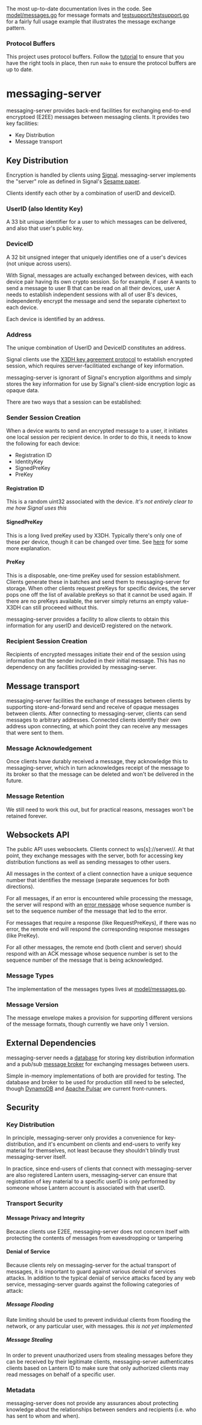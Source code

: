 The most up-to-date documentation lives in the code. See [model/messages.go](model/messages.go) for message formats and [testsupport/testsupport.go](testsupport/testsupport.go) for a fairly full usage example
that illustrates the message exchange pattern.

### Protocol Buffers
This project uses protocol buffers. Follow the [tutorial](https://developers.google.com/protocol-buffers/docs/gotutorial) to ensure that you have the right tools in place, then run `make` to ensure the protocol buffers are up to date.

# messaging-server

messaging-server provides back-end facilities for exchanging end-to-end encryptoed (E2EE) messages between messaging clients. It provides two key facilities:

- Key Distribution
- Message transport

## Key Distribution
Encryption is handled by clients using [Signal](https://github.com/signalapp/libsignal-protocol-java). messaging-server implements the "server" role as defined in Signal's [Sesame paper](https://www.signal.org/docs/specifications/sesame/).

Clients identify each other by a combination of userID and deviceID.

### UserID (also Identity Key)
A 33 bit unique identifier for a user to which messages can be delivered, and also that user's public key.

### DeviceID
A 32 bit unsigned integer that uniquely identifies one of a user's devices (not unique across users).

With Signal, messages are actually exchanged between devices, with each device pair having its own crypto session. So for example, if user A wants to send a message to user B
that can be read on all their devices, user A needs to establish independent sessions with all of user B's devices, independently encrypt the message and send the separate ciphertext to each device.

Each device is identified by an address.

### Address
The unique combination of UserID and DeviceID constitutes an address.

Signal clients use the [X3DH key agreement protocol](https://www.signal.org/docs/specifications/x3dh/) to establish encrypted session, which requires server-facilitiated exchange of key information.

messaging-server is ignorant of Signal's encryption algorithms and simply stores the key information for use by Signal's client-side encryption logic as opaque data.

There are two ways that a session can be established:

### Sender Session Creation
When a device wants to send an encrypted message to a user, it initiates one local session per recipient device. In order to do this, it needs to know the following for each device:

- Registration ID
- IdentityKey
- SignedPreKey
- PreKey

#### Registration ID
This is a random uint32 associated with the device. *It's not entirely clear to me how Signal uses this*

#### SignedPreKey
This is a long lived preKey used by X3DH. Typically there's only one of these per device, though it can be changed over time. See [here](https://crypto.stackexchange.com/questions/72148/signal-protocol-how-is-signed-preKey-created)
for some more explanation.

#### PreKey
This is a disposable, one-time preKey used for session establishment. Clients generate these in batches and send them to messaging-server for storage. When other clients request preKeys for specific devices, the server pops one off the list of available preKeys so that it cannot be used again. If there are no preKeys available, the server simply returns an empty value-X3DH can still proceeed without this.

messaging-server provides a facility to allow clients to obtain this information for any userID and deviceID registered on the network.

### Recipient Session Creation
Recipients of encrypted messages initiate their end of the session using information that the sender included in their initial message. This has no dependency on any facilities provided by messaging-server.

## Message transport
messaging-server facilities the exchange of messages between clients by supporting store-and-forward send and receive of opaque messages between clients. After connecting to messaging-server, clients can send messages to arbitrary addresses. Connected clients identify their own address upon connecting, at which point they can receive any messages that were sent to them.

### Message Acknowledgement
Once clients have durably received a message, they acknowledge this to messaging-server, which in turn acknowledges receipt of the message to its broker so that the message can be deleted and won't be delivered in the future.

### Message Retention
We still need to work this out, but for practical reasons, messages won't be retained forever.

## Websockets API
The public API uses websockets. Clients connect to ws[s]://server/<userID>/<deviceID>. At that point, they exchange messages with the server, both for accessing key distribution functions as well as sending messages to other users.

All messages in the context of a client connection have a unique sequence number that identifies the message (separate sequences for both directions).

For all messages, if an error is encountered while processing the message, the server will respond with an [error message](model/errors.go) whose sequence number is set to the sequence number of the message that led to the error.

For messages that require a response (like RequestPreKeys), if there was no error, the remote end will respond the corresponding response messages (like PreKey).

For all other messages, the remote end (both client and server) should respond with an ACK message whose sequence number is set to the sequence number of the message that is being acknowledged.

### Message Types
The implementation of the messages types lives at [model/messages.go](model/messages.go).

### Message Version
The message envelope makes a provision for supporting different versions of the message formats, though currently we have only 1 version.

## External Dependencies
messaging-server needs a [database](db/db.go) for storing key distribution information and a pub/sub [message broker](broker.broker.go) for exchanging messages between users.

Simple in-memory implementations of both are provided for testing. The database and broker to be used for production still need to be selected, though [DynamoDB](https://aws.amazon.com/dynamodb/) and [Apache Pulsar](https://streamnative.io/cloud/hosted) are current front-runners.

## Security

### Key Distribution
In principle, messaging-server only provides a convenience for key-distribution, and it's encumbent on clients and end-users to verify key material for themselves, not least because they shouldn't blindly trust messaging-server itself.

In practice, since end-users of clients that connect with messaging-server are also registered Lantern users, messaging-server can ensure that registration of key material to a specific userID is only performed by someone whose Lantern account is associated with that userID.

### Transport Security

#### Message Privacy and Integrity
Because clients use E2EE, messaging-server does not concern itself with protecting the contents of messages from eavesdropping or tampering

#### Denial of Service
Because clients rely on messaging-server for the actual transport of messages, it is important to guard against various denial of services attacks. In addition to the typical denial of service attacks faced by any web service, messaging-server guards against the following categories of attack:

##### Message Flooding
Rate limiting should be used to prevent individual clients from flooding the network, or any particular user, with messages. *this is not yet implemented*

##### Message Stealing
In order to prevent unauthorized users from stealing messages before they can be received by their legitimate clients, messaging-server authenticates clients based on Lantern ID to make sure that only authorized clients may read messages on behalf of a specific user.

### Metadata
messaging-server does not provide any assurances about protecting knowledge about the relationships between senders and recipients (i.e. who has sent to whom and when).

